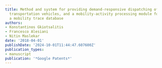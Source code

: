 ```yaml
---
title: Method and system for providing demand-responsive dispatching of a fleet of
  transportation vehicles, and a mobility-activity processing module for providing
  a mobility trace database
authors:
- Konstantinos Gkiotsalitis
- Francesco Alesiani
- Nitin Maslekar
date: '2018-04-01'
publishDate: '2024-10-01T11:44:47.607600Z'
publication_types:
- manuscript
publication: '*Google Patents*'
---
```

